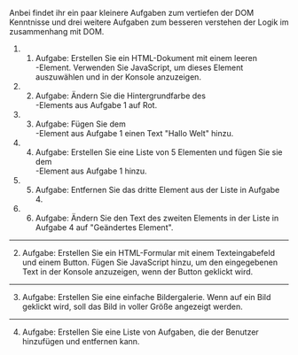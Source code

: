 Anbei findet ihr ein paar kleinere Aufgaben zum vertiefen der DOM Kenntnisse und drei weitere Aufgaben zum besseren verstehen der Logik im zusammenhang mit DOM.

1. 1. Aufgabe: Erstellen Sie ein HTML-Dokument mit einem leeren <div>-Element. Verwenden Sie JavaScript, um dieses Element auszuwählen und in der Konsole anzuzeigen.

1. 2. Aufgabe: Ändern Sie die Hintergrundfarbe des <div>-Elements aus Aufgabe 1 auf Rot.

1. 3. Aufgabe: Fügen Sie dem <div>-Element aus Aufgabe 1 einen Text "Hallo Welt" hinzu.

1. 4. Aufgabe: Erstellen Sie eine Liste von 5 Elementen und fügen Sie sie dem <div>-Element aus Aufgabe 1 hinzu.

1. 5. Aufgabe: Entfernen Sie das dritte Element aus der Liste in Aufgabe 4.

1. 6. Aufgabe: Ändern Sie den Text des zweiten Elements in der Liste in Aufgabe 4 auf "Geändertes Element".

----------------------------------------------------------

2. Aufgabe: Erstellen Sie ein HTML-Formular mit einem Texteingabefeld und einem Button. Fügen Sie JavaScript hinzu, um den eingegebenen Text in der Konsole anzuzeigen, wenn der Button geklickt wird.

----------------------------------------------------------

3. Aufgabe: Erstellen Sie eine einfache Bildergalerie. Wenn auf ein Bild geklickt wird, soll das Bild in voller Größe angezeigt werden.

----------------------------------------------------------

4. Aufgabe: Erstellen Sie eine Liste von Aufgaben, die der Benutzer hinzufügen und entfernen kann.